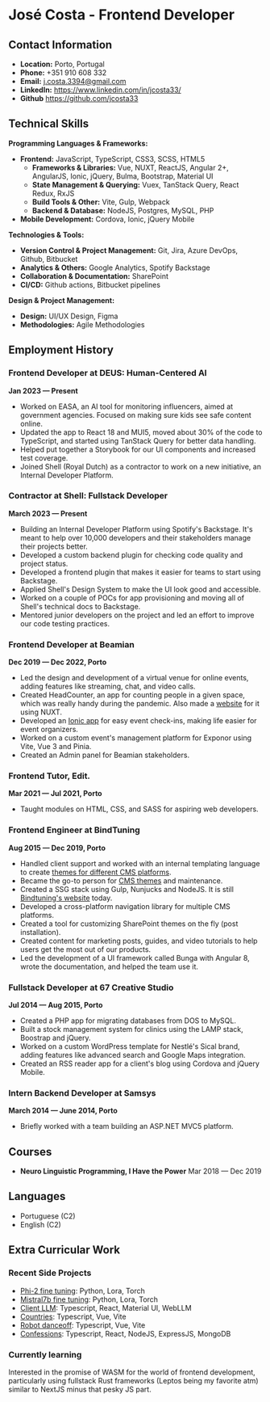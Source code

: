 # José Costa - Frontend Developer

## Contact Information

- **Location:** Porto, Portugal
- **Phone:** +351 910 608 332
- **Email:** j.costa.3394@gmail.com
- **LinkedIn:** https://www.linkedin.com/in/jcosta33/
- **Github** https://github.com/jcosta33

## Technical Skills

**Programming Languages & Frameworks:**
- **Frontend:** JavaScript, TypeScript, CSS3, SCSS, HTML5
  - **Frameworks & Libraries:** Vue, NUXT, ReactJS, Angular 2+, AngularJS, Ionic, jQuery, Bulma, Bootstrap, Material UI
  - **State Management & Querying:** Vuex, TanStack Query, React Redux, RxJS
  - **Build Tools & Other:** Vite, Gulp, Webpack
  - **Backend & Database:** NodeJS, Postgres, MySQL, PHP
- **Mobile Development:** Cordova, Ionic, jQuery Mobile

**Technologies & Tools:**
- **Version Control & Project Management:** Git, Jira, Azure DevOps, Github, Bitbucket
- **Analytics & Others:** Google Analytics, Spotify Backstage
- **Collaboration & Documentation:** SharePoint
- **CI/CD:** Github actions, Bitbucket pipelines

**Design & Project Management:**
- **Design:** UI/UX Design, Figma
- **Methodologies:** Agile Methodologies

## Employment History

### Frontend Developer at DEUS: Human-Centered AI
**Jan 2023 — Present**
- Worked on EASA, an AI tool for monitoring influencers, aimed at government agencies. Focused on making sure kids see safe content online.
- Updated the app to React 18 and MUI5, moved about 30% of the code to TypeScript, and started using TanStack Query for better data handling.
- Helped put together a Storybook for our UI components and increased test coverage.
- Joined Shell (Royal Dutch) as a contractor to work on a new initiative, an Internal Developer Platform.

### Contractor at Shell: Fullstack Developer
**March 2023 — Present**
- Building an Internal Developer Platform using Spotify's Backstage. It's meant to help over 10,000 developers and their stakeholders manage their projects better.
- Developed a custom backend plugin for checking code quality and project status.
- Developed a frontend plugin that makes it easier for teams to start using Backstage.
- Applied Shell's Design System to make the UI look good and accessible.
- Worked on a couple of POCs for app provisioning and moving all of Shell's technical docs to Backstage.
- Mentored junior developers on the project and led an effort to improve our code testing practices.

### Frontend Developer at Beamian
**Dec 2019 — Dec 2022, Porto**
- Led the design and development of a virtual venue for online events, adding features like streaming, chat, and video calls.
- Created HeadCounter, an app for counting people in a given space, which was really handy during the pandemic. Also made a [website](https://headcounter.app) for it using NUXT.
- Developed an [Ionic app](https://beamian.com/event-check-in-app/) for easy event check-ins, making life easier for event organizers.
- Worked on a custom event's management platform for Exponor using Vite, Vue 3 and Pinia.
- Created an Admin panel for Beamian stakeholders.

### Frontend Tutor, Edit.
**Mar 2021 — Jul 2021, Porto**
- Taught modules on HTML, CSS, and SASS for aspiring web developers.

### Frontend Engineer at BindTuning
**Aug 2015 — Dec 2019, Porto**
- Handled client support and worked with an internal templating language to create [themes for different CMS platforms](https://bindtuning.com/cms/all/themes).
- Became the go-to person for [CMS themes](https://bindtuning.com/design) and maintenance.
- Created a SSG stack using Gulp, Nunjucks and NodeJS. It is still [Bindtuning's website](https://bindtuning.com/) today.
- Developed a cross-platform navigation library for multiple CMS platforms.
- Created a tool for customizing SharePoint themes on the fly (post installation).
- Created content for marketing posts, guides, and video tutorials to help users get the most out of our products.
- Led the development of a UI framework called Bunga with Angular 8, wrote the documentation, and helped the team use it.

### Fullstack Developer at 67 Creative Studio
**Jul 2014 — Aug 2015, Porto**
- Created a PHP app for migrating databases from DOS to MySQL.
- Built a stock management system for clinics using the LAMP stack, Boostrap and jQuery.
- Worked on a custom WordPress template for Nestlé's Sical brand, adding features like advanced search and Google Maps integration.
- Created an RSS reader app for a client's blog using Cordova and jQuery Mobile.

### Intern Backend Developer at Samsys
**March 2014 — June 2014, Porto**
- Briefly worked with a team building an ASP.NET MVC5 platform.

## Courses

- **Neuro Linguistic Programming, I Have the Power**
  Mar 2018 — Dec 2019
  
## Languages

- Portuguese (C2)
- English (C2)

## Extra Curricular Work

### Recent Side Projects
- [Phi-2 fine tuning](https://colab.research.google.com/drive/17MASK1ynP5g8nGgbOmYooVLJNOWQ0Ws3?usp=sharing): Python, Lora, Torch
- [Mistral7b fine tuning](https://colab.research.google.com/drive/1ObYR-wIH9cxV9lycAdh1baWb49YBu14u?usp=sharing): Python, Lora, Torch
- [Client LLM](https://github.com/jcosta33/client-llm-vite): Typescript, React, Material UI, WebLLM
- [Countries](https://github.com/jcosta33/countries): Typescript, Vue, Vite
- [Robot danceoff](https://github.com/jcosta33/robot-danceoff): Typescript, Vue, Vite
- [Confessions](https://github.com/jcosta33/confessions): Typescript, React, NodeJS, ExpressJS, MongoDB

### Currently learning
Interested in the promise of WASM for the world of frontend development, particularly using fullstack Rust frameworks (Leptos being my favorite atm) similar to NextJS minus that pesky JS part. 
